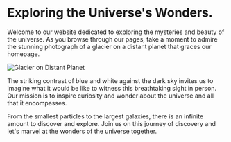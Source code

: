<!--font:Montserrat-->

# Exploring the Universe's Wonders.

Welcome to our website dedicated to exploring the mysteries and beauty of the universe. As you browse through our pages, take a moment to admire the stunning photograph of a glacier on a distant planet that graces our homepage.

![Glacier on Distant Planet](https://example.com/glacier-wallpaper.jpg)

The striking contrast of blue and white against the dark sky invites us to imagine what it would be like to witness this breathtaking sight in person. Our mission is to inspire curiosity and wonder about the universe and all that it encompasses.

From the smallest particles to the largest galaxies, there is an infinite amount to discover and explore. Join us on this journey of discovery and let's marvel at the wonders of the universe together.

<!--

Write me markdown content of website with wallpaper:

"A photograph of a glacier on a distant planet, with the blue and white colors contrasting against the dark sky."

The header of the page should not be copy of the text but rather a real content of the website which is using this wallpaper.


---


# Exploring the Wonders of the Universe

Welcome to our website dedicated to exploring the mysteries and beauty of the universe. As you navigate through our pages, let this stunning photograph of a glacier on a distant planet serve as a reminder of the awe-inspiring wonders that exist beyond our own world.

![Glacier on Distant Planet](https://example.com/glacier-wallpaper.jpg)

The blue and white hues of the glacier stand out against the dark sky, inviting us to imagine what it would be like to stand on that distant planet and witness this breathtaking sight in person. 

Our mission is to inspire curiosity and wonder about the universe and all that it contains. From the smallest particles to the largest galaxies, there is so much to discover and explore. Join us on this journey of discovery and let's marvel at the wonders of the universe together.


---


Heading is too long, rewrite whole content.


---


# Discover the Wonders of the Universe

Welcome to our website dedicated to exploring the mysteries and beauty of the universe. As you navigate through our pages, you'll find a stunning photograph of a glacier on a distant planet serving as a reminder of the awe-inspiring wonders that exist beyond our own world.

![Glacier on Distant Planet](https://example.com/glacier-wallpaper.jpg)

The blue and white hues of the glacier stand out against the dark sky, inviting us to imagine what it would be like to witness this breathtaking sight in person. Our mission is to inspire curiosity and wonder about the universe and all that it contains.

From the smallest particles to the largest galaxies, there is so much to discover and explore. Join us on this journey of discovery and let's marvel at the wonders of the universe together.


---


Heading is too long, rewrite whole content.


---


# Exploring the Universe's Wonders

Welcome to our website dedicated to uncovering the mysteries and beauty of the universe. As you explore our pages, take a moment to appreciate the stunning photograph of a glacier on a distant planet that greets you.

![Glacier on Distant Planet](https://example.com/glacier-wallpaper.jpg)

The contrasting blue and white colors against the dark sky invite us to imagine what it would be like to witness this breathtaking sight in person. Our mission is to inspire curiosity and wonder about the universe and all that it contains.

From the tiniest particles to the largest galaxies, there is an endless amount to discover and explore. Join us on this journey of discovery and let's marvel at the wonders of the universe together.


---


Heading is too long, rewrite whole content.


---


# Uncovering the Wonders of the Universe

Welcome to our website dedicated to exploring the mysteries and beauty of the universe. As you browse through our pages, take a moment to admire the stunning photograph of a glacier on a distant planet that graces our homepage.

![Glacier on Distant Planet](https://example.com/glacier-wallpaper.jpg)

The striking contrast of blue and white against the dark sky invites us to imagine what it would be like to witness this breathtaking sight in person. Our mission is to inspire curiosity and wonder about the universe and all that it encompasses.

From the smallest particles to the largest galaxies, there is an infinite amount to discover and explore. Join us on this journey of discovery and let's marvel at the wonders of the universe together.


---


Write me a Google font which is best fitting for the website.

Pick from the list:
- Roboto
- Raleway
- Exo 2
- IBM Plex Sans
- Great Vibes
- Orbitron
- Playfair Display
- Montserrat
- Open Sans
- Futura
- Poppins
- Alegreya
- Barlow Condensed
- Lobster
- Inter
- Lato
- Dancing Script


Write just the font name nothing else.


---


Montserrat

-->
